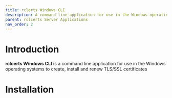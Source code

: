 ```yaml
---
title: rclerts Windows CLI
description: A command line application for use in the Windows operating systems to create, install and renew TLS/SSL certificates
parent: rclcerts Server Applications
nav_order: 2
---
```


# Introduction

**rclcerts Windows CLI** is a command line application for use in the Windows operating systems to create, install and renew TLS/SSL certificates

# Installation

